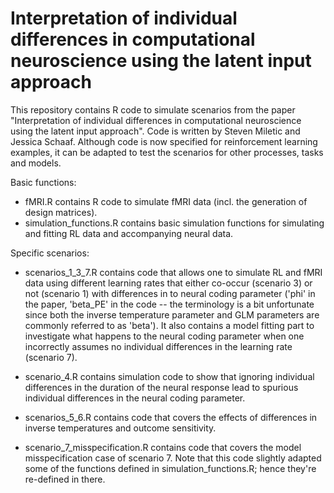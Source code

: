 # Interpretation of individual differences in computational neuroscience using the latent input approach

This repository contains R code to simulate scenarios from the paper "Interpretation 
of individual differences in computational neuroscience using the latent input approach". 
Code is written by Steven Miletic and Jessica Schaaf. Although code is now specified for
reinforcement learning examples, it can be adapted to test the scenarios for other processes,
tasks and models.

Basic functions:
- fMRI.R contains R code to simulate fMRI data (incl. the generation of design matrices).
- simulation_functions.R contains basic simulation functions for simulating and fitting RL data and accompanying neural data.

Specific scenarios:

- scenarios_1_3_7.R contains code that allows one to simulate RL and fMRI data using different learning rates that either co-occur (scenario 3) or not (scenario 1) with differences in to neural coding parameter ('phi' in the paper, 'beta_PE' in the code -- the terminology is a bit unfortunate since both the inverse temperature parameter and GLM parameters are commonly referred to as 'beta'). It also contains a model fitting part to investigate what happens to the neural coding parameter when one incorrectly assumes no individual differences in the learning rate (scenario 7).

- scenario_4.R contains simulation code to show that ignoring individual differences in the
duration of the neural response lead to spurious individual differences in the neural coding parameter.

- scenarios_5_6.R contains code that covers the effects of differences in inverse temperatures and outcome sensitivity.

- scenario_7_misspecification.R contains code that covers the model misspecification case of scenario 7. Note that this code slightly adapted some of the functions defined in simulation_functions.R; hence they're re-defined in there.
